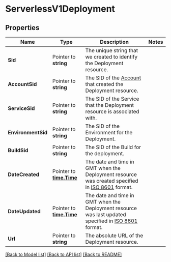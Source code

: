 # ServerlessV1Deployment

## Properties

Name | Type | Description | Notes
------------ | ------------- | ------------- | -------------
**Sid** | Pointer to **string** | The unique string that we created to identify the Deployment resource. |
**AccountSid** | Pointer to **string** | The SID of the [Account](https://www.twilio.com/docs/iam/api/account) that created the Deployment resource. |
**ServiceSid** | Pointer to **string** | The SID of the Service that the Deployment resource is associated with. |
**EnvironmentSid** | Pointer to **string** | The SID of the Environment for the Deployment. |
**BuildSid** | Pointer to **string** | The SID of the Build for the deployment. |
**DateCreated** | Pointer to [**time.Time**](time.Time.md) | The date and time in GMT when the Deployment resource was created specified in [ISO 8601](https://en.wikipedia.org/wiki/ISO_8601) format. |
**DateUpdated** | Pointer to [**time.Time**](time.Time.md) | The date and time in GMT when the Deployment resource was last updated specified in [ISO 8601](https://en.wikipedia.org/wiki/ISO_8601) format. |
**Url** | Pointer to **string** | The absolute URL of the Deployment resource. |

[[Back to Model list]](../README.md#documentation-for-models) [[Back to API list]](../README.md#documentation-for-api-endpoints) [[Back to README]](../README.md)


